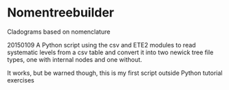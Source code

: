 # Nomentreebuilder
Cladograms based on nomenclature

20150109
A Python script using the csv and ETE2 modules to read systematic levels from a csv table and convert it into two newick tree file types, one with internal nodes and one without.

It works, but be warned though, this is my first script outside Python tutorial exercises
